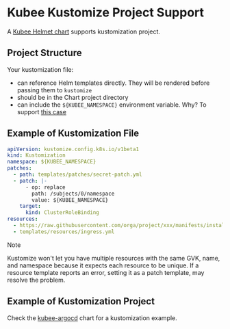 # Kubee Kustomize Project Support


A [Kubee Helmet chart](kubee-helmet-chart.md) supports kustomization project.

## Project Structure

Your kustomization file:
* can reference Helm templates directly. They will be rendered before passing them to `kustomize`
* should be in the Chart project directory
* can include the `${KUBEE_NAMESPACE}` environment variable. Why? To support [this case](https://argo-cd.readthedocs.io/en/stable/operator-manual/installation/#installing-argo-cd-in-a-custom-namespace)


## Example of Kustomization File

```yaml
apiVersion: kustomize.config.k8s.io/v1beta1
kind: Kustomization
namespace: ${KUBEE_NAMESPACE}
patches:
  - path: templates/patches/secret-patch.yml
  - patch: |-
      - op: replace
        path: /subjects/0/namespace
        value: ${KUBEE_NAMESPACE}
    target:
      kind: ClusterRoleBinding
resources:
  - https://raw.githubusercontent.com/orga/project/xxx/manifests/install.yaml
  - templates/resources/ingress.yml
```

> [!NOTE]
> Kustomize won't let you have multiple resources with the same GVK, name, and namespace
> because it expects each resource to be unique.
> If a resource template reports an error, setting it as a patch template, may resolve the problem.

## Example of Kustomization Project

Check the [kubee-argocd](../../charts/argocd) chart for a kustomization example.
